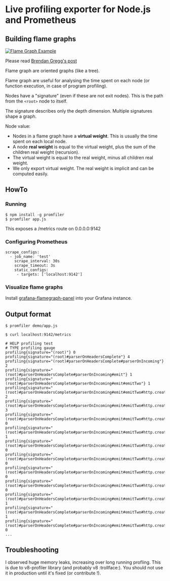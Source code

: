 # Live profiling exporter for Node.js and Prometheus

## Building flame graphs

[![Flame Graph Example](https://media.giphy.com/media/l41JMjBaxrZw1bqpi/giphy.gif)](http://spiermar.github.io/d3-flame-graph/)

Please read [Brendan Gregg's post](http://www.brendangregg.com/flamegraphs.html)

Flame graph are oriented graphs (like a tree).

Flame graph are useful for analysing the time spent on each node (or function execution, in case of program profiling).

Nodes have a "signature" (even if these are not exit nodes). This is the path from the `<root>` node to itself.

The signature describes only the depth dimension. Multiple signatures shape a graph.

Node value:
- Nodes in a flame graph have a **virtual weight**. This is usually the time spent on each local node.
- A node **real weight** is equal to the virtual weight, plus the sum of the children real weight (recursion).
- The virtual weight is equal to the real weight, minus all children real weight.
- We only export virtual weight. The real weight is implicit and can be computed easily.

## HowTo

### Running

```
$ npm install -g promfiler
$ promfiler app.js
```

This exposes a /metrics route on 0.0.0.0:9142

### Configuring Prometheus

```
scrape_configs:
  - job_name: 'test'
    scrape_interval: 30s
    scrape_timeout: 3s
    static_configs:
     - targets: ['localhost:9142']
```

### Visualize flame graphs

Install [grafana-flamegraph-panel](https://github.com/samber/grafana-flamegraph-panel) into your Grafana instance.

## Output format

```
$ promfiler demo/app.js

$ curl localhost:9142/metrics
```

```
# HELP profiling test
# TYPE profiling gauge
profiling{signature="(root)"} 0
profiling{signature="(root)#parserOnHeadersComplete"} 4
profiling{signature="(root)#parserOnHeadersComplete#parserOnIncoming"} 2
profiling{signature="(root)#parserOnHeadersComplete#parserOnIncoming#emit"} 1
profiling{signature="(root)#parserOnHeadersComplete#parserOnIncoming#emit#emitTwo"} 1
profiling{signature="(root)#parserOnHeadersComplete#parserOnIncoming#emit#emitTwo#http.createServer"} 2
profiling{signature="(root)#parserOnHeadersComplete#parserOnIncoming#emit#emitTwo#http.createServer#end"} 3
profiling{signature="(root)#parserOnHeadersComplete#parserOnIncoming#emit#emitTwo#http.createServer#end#_implicitHeader"} 0
profiling{signature="(root)#parserOnHeadersComplete#parserOnIncoming#emit#emitTwo#http.createServer#end#_implicitHeader#writeHead"} 1
profiling{signature="(root)#parserOnHeadersComplete#parserOnIncoming#emit#emitTwo#http.createServer#end#_implicitHeader#writeHead#_storeHeader"} 0
profiling{signature="(root)#parserOnHeadersComplete#parserOnIncoming#emit#emitTwo#http.createServer#end#_implicitHeader#writeHead#_storeHeader#utcDate"} 0
profiling{signature="(root)#parserOnHeadersComplete#parserOnIncoming#emit#emitTwo#http.createServer#end#_implicitHeader#writeHead#_storeHeader#utcDate#exports._unrefActive"} 0
profiling{signature="(root)#parserOnHeadersComplete#parserOnIncoming#emit#emitTwo#http.createServer#end#_implicitHeader#writeHead#_storeHeader#utcDate#exports._unrefActive#insert"} 0
profiling{signature="(root)#parserOnHeadersComplete#parserOnIncoming#emit#emitTwo#http.createServer#end#_implicitHeader#writeHead#_storeHeader#utcDate#exports._unrefActive#insert#createTimersList"} 1
profiling{signature="(root)#parserOnHeadersComplete#parserOnIncoming#emit#emitTwo#http.createServer#end#write"} 1
profiling{signature="(root)#parserOnHeadersComplete#parserOnIncoming#emit#emitTwo#http.createServer#end#write#_send"} 0
...
```

## Troubleshooting

I observed huge memory leaks, increasing over long running profling. This is due to v8-profiler library (and probably v8 :trollface:). You should not use it in production until it's fixed (or contribute !).
